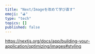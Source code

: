 ```yaml
---
title: "Next/Imageを改めて学び直す"
emoji: "⛳"
type: "tech"
topics: []
published: false
---
```


https://nextjs.org/docs/app/building-your-application/optimizing/images#styling